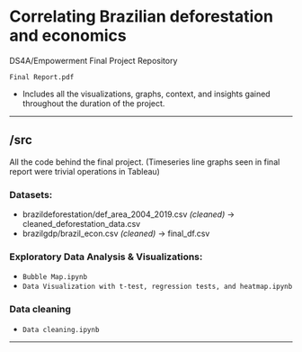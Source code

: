 # Correlating Brazilian deforestation and economics
DS4A/Empowerment Final Project Repository


`Final Report.pdf`
* Includes all the visualizations, graphs, context, and insights gained throughout the duration of the project.


---
## /src
All the code behind the final project. (Timeseries line graphs seen in final report were trivial operations in Tableau)

### Datasets:
* brazildeforestation/def_area_2004_2019.csv *(cleaned)* -> cleaned_deforestation_data.csv
* brazilgdp/brazil_econ.csv *(cleaned)* -> final_df.csv

### Exploratory Data Analysis & Visualizations:
* `Bubble Map.ipynb`
* `Data Visualization with t-test, regression tests, and heatmap.ipynb`

### Data cleaning
* `Data cleaning.ipynb`

---

